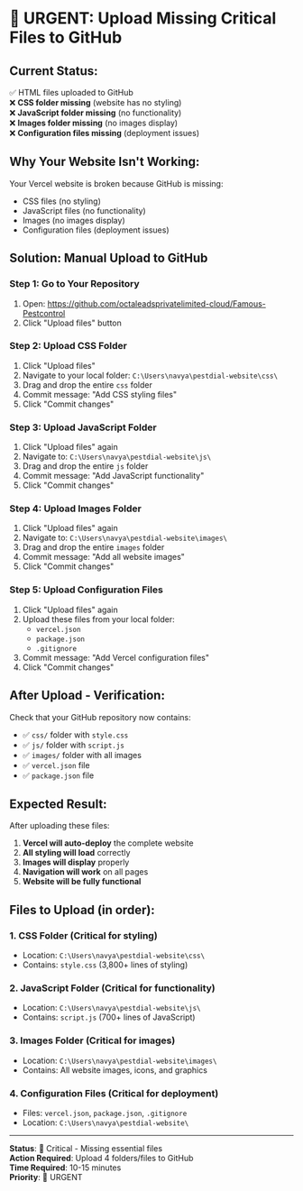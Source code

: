 # 🚨 URGENT: Upload Missing Critical Files to GitHub

## **Current Status:**
✅ HTML files uploaded to GitHub  
❌ **CSS folder missing** (website has no styling)  
❌ **JavaScript folder missing** (no functionality)  
❌ **Images folder missing** (no images display)  
❌ **Configuration files missing** (deployment issues)

## **Why Your Website Isn't Working:**
Your Vercel website is broken because GitHub is missing:
- CSS files (no styling)
- JavaScript files (no functionality) 
- Images (no images display)
- Configuration files (deployment issues)

## **Solution: Manual Upload to GitHub**

### **Step 1: Go to Your Repository**
1. Open: https://github.com/octaleadsprivatelimited-cloud/Famous-Pestcontrol
2. Click "Upload files" button

### **Step 2: Upload CSS Folder**
1. Click "Upload files"
2. Navigate to your local folder: `C:\Users\navya\pestdial-website\css\`
3. Drag and drop the entire `css` folder
4. Commit message: "Add CSS styling files"
5. Click "Commit changes"

### **Step 3: Upload JavaScript Folder**
1. Click "Upload files" again
2. Navigate to: `C:\Users\navya\pestdial-website\js\`
3. Drag and drop the entire `js` folder
4. Commit message: "Add JavaScript functionality"
5. Click "Commit changes"

### **Step 4: Upload Images Folder**
1. Click "Upload files" again
2. Navigate to: `C:\Users\navya\pestdial-website\images\`
3. Drag and drop the entire `images` folder
4. Commit message: "Add all website images"
5. Click "Commit changes"

### **Step 5: Upload Configuration Files**
1. Click "Upload files" again
2. Upload these files from your local folder:
   - `vercel.json`
   - `package.json`
   - `.gitignore`
3. Commit message: "Add Vercel configuration files"
4. Click "Commit changes"

## **After Upload - Verification:**

Check that your GitHub repository now contains:
- ✅ `css/` folder with `style.css`
- ✅ `js/` folder with `script.js`
- ✅ `images/` folder with all images
- ✅ `vercel.json` file
- ✅ `package.json` file

## **Expected Result:**

After uploading these files:
1. **Vercel will auto-deploy** the complete website
2. **All styling will load** correctly
3. **Images will display** properly
4. **Navigation will work** on all pages
5. **Website will be fully functional**

## **Files to Upload (in order):**

### **1. CSS Folder** (Critical for styling)
- Location: `C:\Users\navya\pestdial-website\css\`
- Contains: `style.css` (3,800+ lines of styling)

### **2. JavaScript Folder** (Critical for functionality)
- Location: `C:\Users\navya\pestdial-website\js\`
- Contains: `script.js` (700+ lines of JavaScript)

### **3. Images Folder** (Critical for images)
- Location: `C:\Users\navya\pestdial-website\images\`
- Contains: All website images, icons, and graphics

### **4. Configuration Files** (Critical for deployment)
- Files: `vercel.json`, `package.json`, `.gitignore`
- Location: `C:\Users\navya\pestdial-website\`

---

**Status**: 🔴 Critical - Missing essential files  
**Action Required**: Upload 4 folders/files to GitHub  
**Time Required**: 10-15 minutes  
**Priority**: 🚨 URGENT

